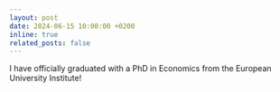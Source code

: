 ```yaml
---
layout: post
date: 2024-06-15 10:00:00 +0200
inline: true
related_posts: false
---
```


I have officially graduated with a PhD in Economics from the European University Institute!
